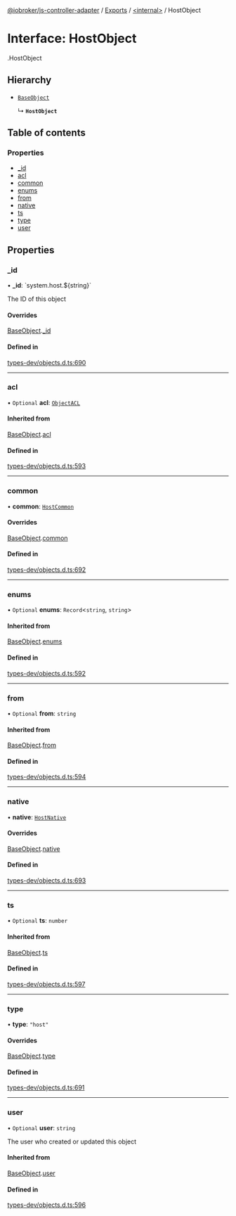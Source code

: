 [@iobroker/js-controller-adapter](../README.md) / [Exports](../modules.md) / [<internal\>](../modules/internal_.md) / HostObject

# Interface: HostObject

[<internal>](../modules/internal_.md).HostObject

## Hierarchy

- [`BaseObject`](internal_.BaseObject.md)

  ↳ **`HostObject`**

## Table of contents

### Properties

- [\_id](internal_.HostObject.md#_id)
- [acl](internal_.HostObject.md#acl)
- [common](internal_.HostObject.md#common)
- [enums](internal_.HostObject.md#enums)
- [from](internal_.HostObject.md#from)
- [native](internal_.HostObject.md#native)
- [ts](internal_.HostObject.md#ts)
- [type](internal_.HostObject.md#type)
- [user](internal_.HostObject.md#user)

## Properties

### \_id

• **\_id**: \`system.host.${string}\`

The ID of this object

#### Overrides

[BaseObject](internal_.BaseObject.md).[_id](internal_.BaseObject.md#_id)

#### Defined in

[types-dev/objects.d.ts:690](https://github.com/ioBroker/ioBroker.js-controller/blob/79a9f5af/packages/types-dev/objects.d.ts#L690)

___

### acl

• `Optional` **acl**: [`ObjectACL`](internal_.ObjectACL.md)

#### Inherited from

[BaseObject](internal_.BaseObject.md).[acl](internal_.BaseObject.md#acl)

#### Defined in

[types-dev/objects.d.ts:593](https://github.com/ioBroker/ioBroker.js-controller/blob/79a9f5af/packages/types-dev/objects.d.ts#L593)

___

### common

• **common**: [`HostCommon`](internal_.HostCommon.md)

#### Overrides

[BaseObject](internal_.BaseObject.md).[common](internal_.BaseObject.md#common)

#### Defined in

[types-dev/objects.d.ts:692](https://github.com/ioBroker/ioBroker.js-controller/blob/79a9f5af/packages/types-dev/objects.d.ts#L692)

___

### enums

• `Optional` **enums**: `Record`<`string`, `string`\>

#### Inherited from

[BaseObject](internal_.BaseObject.md).[enums](internal_.BaseObject.md#enums)

#### Defined in

[types-dev/objects.d.ts:592](https://github.com/ioBroker/ioBroker.js-controller/blob/79a9f5af/packages/types-dev/objects.d.ts#L592)

___

### from

• `Optional` **from**: `string`

#### Inherited from

[BaseObject](internal_.BaseObject.md).[from](internal_.BaseObject.md#from)

#### Defined in

[types-dev/objects.d.ts:594](https://github.com/ioBroker/ioBroker.js-controller/blob/79a9f5af/packages/types-dev/objects.d.ts#L594)

___

### native

• **native**: [`HostNative`](internal_.HostNative.md)

#### Overrides

[BaseObject](internal_.BaseObject.md).[native](internal_.BaseObject.md#native)

#### Defined in

[types-dev/objects.d.ts:693](https://github.com/ioBroker/ioBroker.js-controller/blob/79a9f5af/packages/types-dev/objects.d.ts#L693)

___

### ts

• `Optional` **ts**: `number`

#### Inherited from

[BaseObject](internal_.BaseObject.md).[ts](internal_.BaseObject.md#ts)

#### Defined in

[types-dev/objects.d.ts:597](https://github.com/ioBroker/ioBroker.js-controller/blob/79a9f5af/packages/types-dev/objects.d.ts#L597)

___

### type

• **type**: ``"host"``

#### Overrides

[BaseObject](internal_.BaseObject.md).[type](internal_.BaseObject.md#type)

#### Defined in

[types-dev/objects.d.ts:691](https://github.com/ioBroker/ioBroker.js-controller/blob/79a9f5af/packages/types-dev/objects.d.ts#L691)

___

### user

• `Optional` **user**: `string`

The user who created or updated this object

#### Inherited from

[BaseObject](internal_.BaseObject.md).[user](internal_.BaseObject.md#user)

#### Defined in

[types-dev/objects.d.ts:596](https://github.com/ioBroker/ioBroker.js-controller/blob/79a9f5af/packages/types-dev/objects.d.ts#L596)

